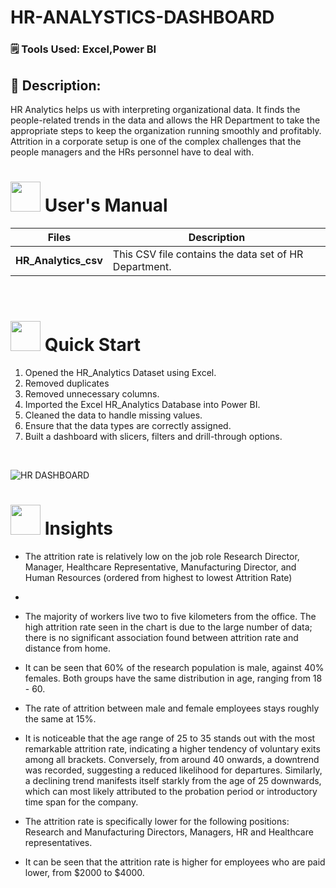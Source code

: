 # HR-ANALYSTICS-DASHBOARD



### 🗒 Tools Used: Excel,Power BI



## 📝 Description:
HR Analytics helps us with interpreting organizational data. It finds the people-related trends in the data and allows the HR Department to take the appropriate steps to keep the organization running smoothly and profitably. Attrition in a corporate setup is one of the complex challenges that the people managers and the HRs personnel have to deal with.

# <img src="https://user-images.githubusercontent.com/106439762/181935629-b3c47bd3-77fb-4431-a11c-ff8ba0942b63.gif" width="48" height="48"> **User's Manual**

| Files| Description |
| -------------   | ------------- |
| **HR_Analytics_csv**  | This CSV file contains the data set of HR Department.  |

<br>



# <img src="https://user-images.githubusercontent.com/106439762/181937125-2a4b22a3-f8a9-4226-bbd3-df972f9dbbc4.gif" width="48" height="48" > Quick Start

1. Opened the HR_Analytics Dataset using Excel.
2. Removed duplicates
3. Removed unnecessary columns.
4. Imported the Excel HR_Analytics Database into Power BI.
5. Cleaned the data to handle missing values.
6. Ensure that the data types are correctly assigned.
7. Built a dashboard with slicers, filters and drill-through options.

<br>

![HR DASHBOARD](https://github.com/Swati-Latta/HR-ANALYSTICS-DASHBOARD/assets/134490572/bd66edf8-aeb2-4112-afc9-509069c55fed)


# <img src=https://user-images.githubusercontent.com/106439762/178428775-03d67679-9aa4-4b08-91e9-6eb6ed8faf66.gif  width="48" height="48"> Insights 
- The attrition rate is relatively low on the job role Research Director, Manager, Healthcare Representative, Manufacturing Director, and Human Resources (ordered from highest to lowest Attrition Rate)
- 
- The majority of workers live two to five kilometers from the office. The high attrition rate seen in the chart is due to the large number of data; there is no significant association found between attrition rate and distance from home.
  
- It can be seen that 60% of the research population is male, against 40% females. Both groups have the same distribution in age, ranging from 18 - 60.
  
- The rate of attrition between male and female employees stays roughly the same at 15%.
  
- It is noticeable that the age range of 25 to 35 stands out with the most remarkable attrition rate, indicating a higher tendency of voluntary exits among all brackets. Conversely, from around 40 onwards, a downtrend was recorded, suggesting a reduced likelihood for departures. Similarly, a declining trend manifests itself starkly from the age of 25 downwards, which can most likely attributed to the probation period or introductory time span for the company.

- The attrition rate is specifically lower for the following positions: Research and Manufacturing Directors, Managers, HR and Healthcare representatives.

- It can be seen that the attrition rate is higher for employees who are paid lower, from $2000 to $4000.
